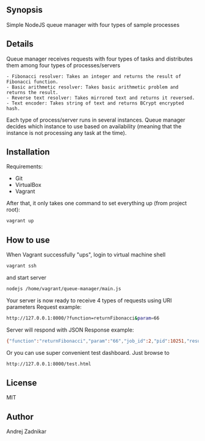 ## Synopsis

Simple NodeJS queue manager with four types of sample processes

## Details

Queue manager receives requests with four types of tasks and distributes them among four types of processes/servers

	- Fibonacci resolver: Takes an integer and returns the result of Fibonacci function.
	- Basic arithmetic resolver: Takes basic arithmetic problem and returns the result.
	- Reverse text resolver: Takes mirrored text and returns it reversed.
	- Text encoder: Takes string of text and returns BCrypt encrypted hash.

Each type of process/server runs in several instances. Queue manager decides which instance to use based on availability (meaning that the instance is not processing any task at the time).

## Installation

Requirements:
- Git
- VirtualBox
- Vagrant

After that, it only takes one command to set everything up (from project root):
```sh
vagrant up
```

## How to use

When Vagrant successfully "ups", login to virtual machine shell

```sh
vagrant ssh
```

and start server

```sh
nodejs /home/vagrant/queue-manager/main.js
```

Your server is now ready to receive 4 types of requests using URI parameters
Request example:

```sh
http://127.0.0.1:8000/?function=returnFibonacci&param=66
```

Server will respond with JSON
Response example:

```sh
{"function":"returnFibonacci","param":"66","job_id":2,"pid":10251,"result":27777890035288}
```

Or you can use super convenient test dashboard. Just browse to
```sh
http://127.0.0.1:8000/test.html
```

## License

MIT

## Author
Andrej Zadnikar

